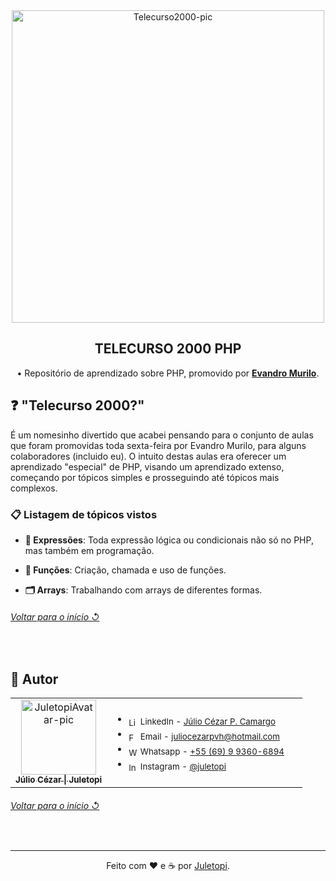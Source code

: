 <!-- PRESENTATION -->

<div align="center">
    <img src="https://github.com/user-attachments/assets/5f6ab906-1cb9-4c3a-959a-94a94b2cda8e" alt="Telecurso2000-pic" width="500px" title="TELECURSO 2000 PHP">
    <h2 align="center">TELECURSO 2000 PHP</h2>
</div>

<div align="center">

  • Repositório de aprendizado sobre PHP, promovido por [**Evandro Murilo**](https://github.com/evandromurilo).

</div>

<!-- ABOUT -->

## ❓ "Telecurso 2000?"  

É um nomesinho divertido que acabei pensando para o conjunto de aulas que foram promovidas toda sexta-feira por Evandro Murilo, para alguns colaboradores (incluido eu). O intuito destas aulas era oferecer um aprendizado "especial" de PHP, visando um aprendizado extenso, começando por tópicos simples e prosseguindo até tópicos mais complexos.

### 📋 Listagem de tópicos vistos

- **💬 Expressões**: Toda expressão lógica ou condicionais não só no PHP, mas também em programação.

- **🧩 Funções**: Criação, chamada e uso de funções.

- **🗂️ Arrays**: Trabalhando com arrays de diferentes formas.

<div align="left">
  <h6><a href="#telecurso-2000-php"> Voltar para o início ↺</a></h6>
</div>

<br>

<!-- AUTHOR -->

## 👤 Autor

<table>
  <tr>
    <td valign="top" width="33%">
      <div align="center">  
        <a href="https://github.com/juletopi">
          <img src="https://user-images.githubusercontent.com/76459155/220271784-9f930c36-c370-4518-9b56-604627c6e2b5.png" width="120px;" alt="JuletopiAvatar-pic" title="Autor: Juletopi" />
          <br>
          <sub><b>Júlio Cézar | Juletopi</b></sub>
        </a>
      </div>
    </td>
    <td valign="left" width="100%">
      <div align="left">
        <ul>
          <li>
            <sub><img align="center" src="https://cdn.jsdelivr.net/gh/devicons/devicon/icons/linkedin/linkedin-original.svg" height="15" alt="LinkedIn-icon"> LinkedIn - <a href="https://www.linkedin.com/in/julio-cezar-pereira-camargo/">Júlio Cézar P. Camargo</a></sub>
          </li>
          <li>
            <sub><img align="center" src="https://pngimg.com/uploads/email/email_PNG100738.png" height="15" alt="Facebook-icon"> Email - <a href="mailto:juliocezarpvh@hotmail.com">juliocezarpvh@hotmail.com</a></sub>
          </li>
          <li>
            <sub><img align="center" src="https://cdn3.emoji.gg/emojis/6158-whatsapp.png" height="15" alt="WhatsApp-icon"> Whatsapp - <a href="http://api.whatsapp.com/send?phone=5569993606894">+55 (69) 9 9360-6894</a></sub>
          </li>
          <li>
            <sub><img align="center" src="https://cdn3.emoji.gg/emojis/6333-instagram.png" height="15" alt="Instagram-icon"> Instagram - <a href="https://www.instagram.com/juletopi/">@juletopi</a></sub>
          </li>
        </ul>
      </div>
    </td>
  </tr>
</table>

<div align="left">
  <h6><a href="#telecurso-2000-php"> Voltar para o início ↺</a></h6>
</div>

<br>

<!-- THANK YOU, GOODBYE -->

----

<div align="center">
  Feito com ❤️ e ☕ por <a href="https://github.com/juletopi"> Juletopi</a>.
</div>
